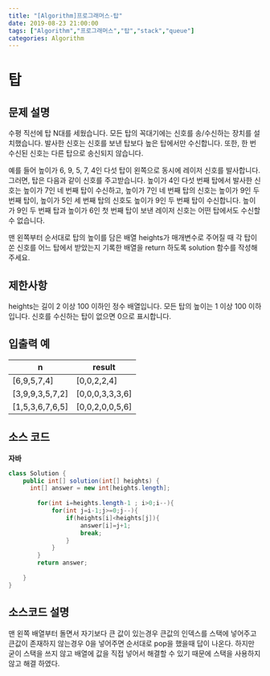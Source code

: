 ```yaml
---
title: "[Algorithm]프로그래머스-탑"
date: 2019-08-23 21:00:00                             
tags: ["Algorithm","프로그래머스","탑","stack","queue"]
categories: Algorithm                                    
---
```


# 탑

## 문제 설명
수평 직선에 탑 N대를 세웠습니다. 모든 탑의 꼭대기에는 신호를 송/수신하는 장치를 설치했습니다. 
발사한 신호는 신호를 보낸 탑보다 높은 탑에서만 수신합니다. 또한, 한 번 수신된 신호는 다른 탑으로 송신되지 않습니다.

예를 들어 높이가 6, 9, 5, 7, 4인 다섯 탑이 왼쪽으로 동시에 레이저 신호를 발사합니다. 
그러면, 탑은 다음과 같이 신호를 주고받습니다. 
높이가 4인 다섯 번째 탑에서 발사한 신호는 높이가 7인 네 번째 탑이 수신하고, 
높이가 7인 네 번째 탑의 신호는 높이가 9인 두 번째 탑이, 
높이가 5인 세 번째 탑의 신호도 높이가 9인 두 번째 탑이 수신합니다. 
높이가 9인 두 번째 탑과 높이가 6인 첫 번째 탑이 보낸 레이저 신호는 어떤 탑에서도 수신할 수 없습니다.

맨 왼쪽부터 순서대로 탑의 높이를 담은 배열 heights가 매개변수로 주어질 때 각 탑이 쏜 신호를 어느 탑에서 받았는지 기록한 배열을 return 하도록 solution 함수를 작성해주세요.
## 제한사항

heights는 길이 2 이상 100 이하인 정수 배열입니다.
모든 탑의 높이는 1 이상 100 이하입니다.
신호를 수신하는 탑이 없으면 0으로 표시합니다.

## 입출력 예
|n|result|
|---|---|
|[6,9,5,7,4]|[0,0,2,2,4]|
|[3,9,9,3,5,7,2]|[0,0,0,3,3,3,6]|
|[1,5,3,6,7,6,5]|[0,0,2,0,0,5,6]|



## 소스 코드
**자바**
```java
class Solution {
    public int[] solution(int[] heights) {
      int[] answer = new int[heights.length];
     
        for(int i=heights.length-1 ; i>0;i--){
            for(int j=i-1;j>=0;j--){
                if(heights[i]<heights[j]){
                    answer[i]=j+1;
                    break;
                }
            }
        }
        return answer;
    
    }
}
```
## 소스코드 설명

맨 왼쪽 배열부터 돌면서 자기보다 큰 값이 있는경우 큰값의 인덱스를 스택에 넣어주고 큰값이 존재하지 않는경우 0을 넣어주면 순서대로 pop을 했을때 답이 나온다.
하지만 굳이 스택을 쓰지 않고 배열에 값을 직접 넣어서 해결할 수 있기 때문에 스택을 사용하지 않고 해결 하였다.
